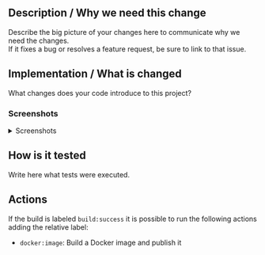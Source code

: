 ## Description / Why we need this change
Describe the big picture of your changes here to communicate why we need the changes.  
If it fixes a bug or resolves a feature request, be sure to link to that issue.

## Implementation / What is changed
What changes does your code introduce to this project?

### Screenshots

<details>
<summary>Screenshots</summary>

</details>

## How is it tested
Write here what tests were executed.

## Actions

If the build is labeled ``build:success`` it is possible to run the following actions adding the relative label:  

- ``docker:image``: Build a Docker image and publish it
